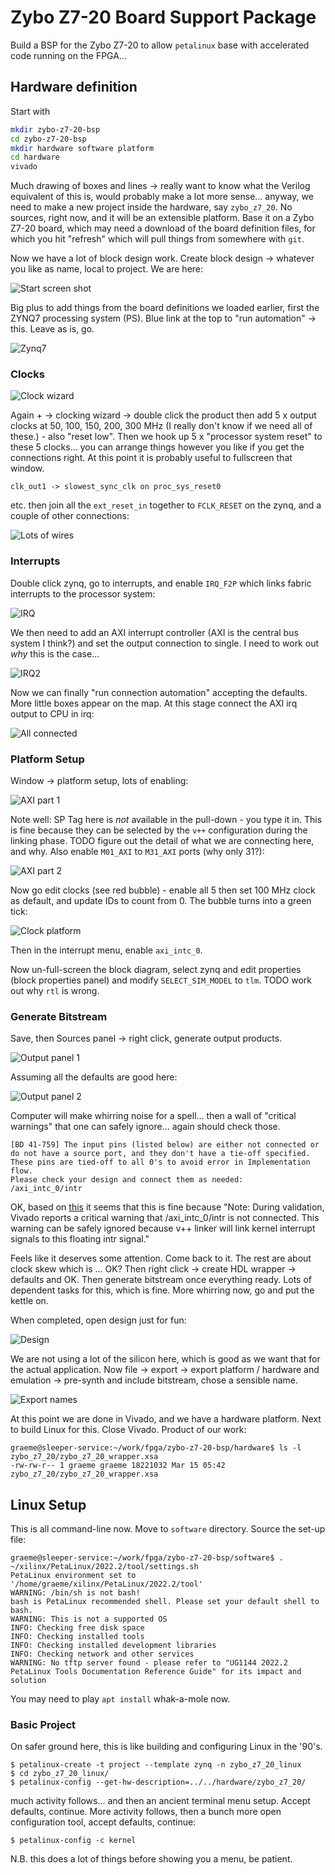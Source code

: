 # Zybo Z7-20 Board Support Package

Build a BSP for the Zybo Z7-20 to allow `petalinux` base with accelerated code running on the FPGA...

## Hardware definition

Start with

```bash
mkdir zybo-z7-20-bsp
cd zybo-z7-20-bsp
mkdir hardware software platform
cd hardware
vivado
```

Much drawing of boxes and lines -> really want to know what the Verilog equivalent of this is, would probably make a lot more sense... anyway, we need to make a new project inside the hardware, say `zybo_z7_20`. No sources, right now, and it will be an extensible platform. Base it on a Zybo Z7-20 board, which may need a download of the board definition files, for which you hit "refresh" which will pull things from somewhere with `git`.

Now we have a lot of block design work. Create block design -> whatever you like as name, local to project. We are here:

![Start screen shot](./14-images/start-block-design.png)

Big plus to add things from the board definitions we loaded earlier, first the ZYNQ7 processing system (PS). Blue link at the top to "run automation" -> this. Leave as is, go.

![Zynq7](./14-images/zynq.png)

### Clocks

![Clock wizard](./14-images/clocks.png)

Again + -> clocking wizard -> double click the product then add 5 x output clocks at 50, 100, 150, 200, 300 MHz (I really don't know if we need all of these.) - also "reset low". Then we hook up 5 x "processor system reset" to these 5 clocks... you can arrange things however you like if you get the connections right. At this point it is probably useful to fullscreen that window.

```
clk_out1 -> slowest_sync_clk on proc_sys_reset0
```

etc. then join all the `ext_reset_in` together to `FCLK_RESET` on the zynq, and a couple of other connections:

![Lots of wires](./14-images/wired.png)

### Interrupts

Double click zynq, go to interrupts, and enable `IRQ_F2P` which links fabric interrupts to the processor system:

![IRQ](./14-images/irq.png)

We then need to add an AXI interrupt controller (AXI is the central bus system I think?) and set the output connection to single. I need to work out _why_ this is the case...

![IRQ2](./14-images/irq2.png)

Now we can finally "run connection automation" accepting the defaults. More little boxes appear on the map. At this stage connect the AXI irq output to CPU in irq:

![All connected](./14-images/connected.png)

### Platform Setup

Window -> platform setup, lots of enabling:

![AXI part 1](./14-images/axi1.png)

Note well: SP Tag here is _not_ available in the pull-down - you type it in. This is fine because they can be selected by the `v++` configuration during the linking phase. TODO figure out the detail of what we are connecting here, and why. Also enable `M01_AXI` to `M31_AXI` ports (why only 31?):

![AXI part 2](./14-images/axi2.png)

Now go edit clocks (see red bubble) - enable all 5 then set 100 MHz clock as default, and update IDs to count from 0. The bubble turns into a green tick:

![Clock platform](./14-images/clock_setup.png)

Then in the interrupt menu, enable `axi_intc_0`.

Now un-full-screen the block diagram, select zynq and edit properties (block properties panel) and modify `SELECT_SIM_MODEL` to `tlm`. TODO work out why `rtl` is wrong.

### Generate Bitstream

Save, then Sources panel -> right click, generate output products.

![Output panel 1](./14-images/bitstream1.png)

Assuming all the defaults are good here:

![Output panel 2](./14-images/bitstream2.png)

Computer will make whirring noise for a spell... then a wall of "critical warnings" that one can safely ignore... again should check those.

```
[BD 41-759] The input pins (listed below) are either not connected or do not have a source port, and they don't have a tie-off specified. These pins are tied-off to all 0's to avoid error in Implementation flow.
Please check your design and connect them as needed: 
/axi_intc_0/intr
```

OK, based on [this](https://xilinx.github.io/Vitis-Tutorials/2022-1/build/html/docs/Vitis_Platform_Creation/Design_Tutorials/01-Edge-KV260/step1.html) it seems that this is fine because "Note: During validation, Vivado reports a critical warning that /axi_intc_0/intr is not connected. This warning can be safely ignored because v++ linker will link kernel interrupt signals to this floating intr signal."

Feels like it deserves some attention. Come back to it. The rest are about clock skew which is ... OK? Then right click -> create HDL wrapper -> defaults and OK. Then generate bitstream once everything ready. Lots of dependent tasks for this, which is fine. More whirring now, go and put the kettle on.

When completed, open design just for fun:

![Design](./14-images/design.png)

We are not using a lot of the silicon here, which is good as we want that for the actual application. Now file -> export -> export platform / hardware and emulation -> pre-synth and include bitstream, chose a sensible name. 

![Export names](./14-images/export_names.png)

At this point we are done in Vivado, and we have a hardware platform. Next to build Linux for this. Close Vivado. Product of our work:

```
graeme@sleeper-service:~/work/fpga/zybo-z7-20-bsp/hardware$ ls -l zybo_z7_20/zybo_z7_20_wrapper.xsa 
-rw-rw-r-- 1 graeme graeme 18221032 Mar 15 05:42 zybo_z7_20/zybo_z7_20_wrapper.xsa
```

## Linux Setup

This is all command-line now. Move to `software` directory. Source the set-up file:

```
graeme@sleeper-service:~/work/fpga/zybo-z7-20-bsp/software$ . ~/xilinx/PetaLinux/2022.2/tool/settings.sh 
PetaLinux environment set to '/home/graeme/xilinx/PetaLinux/2022.2/tool'
WARNING: /bin/sh is not bash! 
bash is PetaLinux recommended shell. Please set your default shell to bash.
WARNING: This is not a supported OS
INFO: Checking free disk space
INFO: Checking installed tools
INFO: Checking installed development libraries
INFO: Checking network and other services
WARNING: No tftp server found - please refer to "UG1144 2022.2 PetaLinux Tools Documentation Reference Guide" for its impact and solution
```

You may need to play `apt install` whak-a-mole now.

### Basic Project

On safer ground here, this is like building and configuring Linux in the '90's.

```
$ petalinux-create -t project --template zynq -n zybo_z7_20_linux
$ cd zybo_z7_20_linux/
$ petalinux-config --get-hw-description=../../hardware/zybo_z7_20/
```

much activity follows... and then an ancient terminal menu setup. Accept defaults, continue. More activity follows, then a bunch more open configuration tool, accept defaults, continue:

```
$ petalinux-config -c kernel
```

N.B. this does a lot of things before showing you a menu, be patient.
